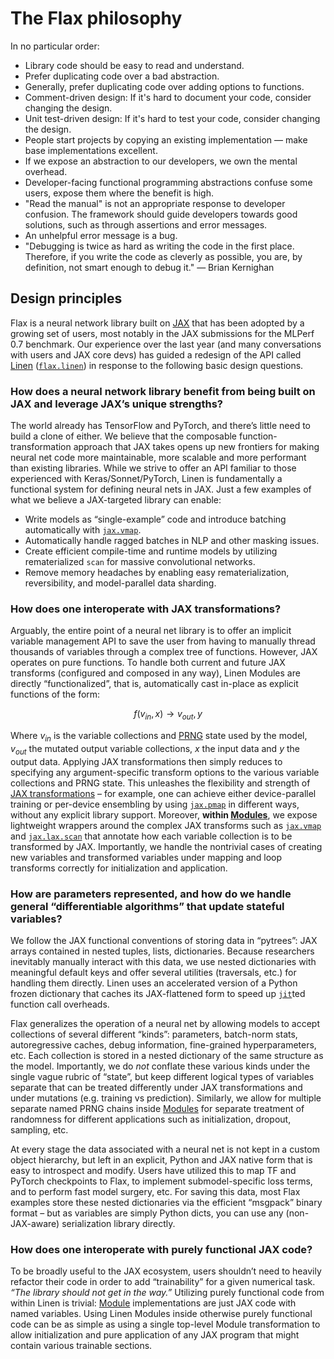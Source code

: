 # The Flax philosophy

In no particular order:

* Library code should be easy to read and understand.
* Prefer duplicating code over a bad abstraction.
* Generally, prefer duplicating code over adding options to functions.
* Comment-driven design: If it's hard to document your code, consider
  changing the design.
* Unit test-driven design: If it's hard to test your code, consider
  changing the design.
* People start projects by copying an existing implementation — make
  base implementations excellent.
* If we expose an abstraction to our developers, we own the mental
  overhead.
* Developer-facing functional programming abstractions confuse some users,
  expose them where the benefit is high.
* "Read the manual" is not an appropriate response to developer confusion.
  The framework should guide developers
  towards good solutions, such as through assertions and error messages.
* An unhelpful error message is a bug.
* "Debugging is twice as hard as writing the code in the first
  place. Therefore, if you write the code as cleverly as possible, you
  are, by definition, not smart enough to debug it." — Brian Kernighan

## Design principles

Flax is a neural network library built on [JAX](https://jax.readthedocs.io) that has been adopted by a
growing set of users, most notably in the JAX submissions for the MLPerf
0.7 benchmark. Our experience over the last year (and many conversations
with users and JAX core devs) has guided a redesign of the API called
[Linen](https://github.com/google/flax/blob/main/flax/linen/README.md) ([`flax.linen`](https://flax.readthedocs.io/en/latest/api_reference/flax.linen/index.html)) in response to the following basic design questions.

### How does a neural network library benefit from being built on JAX and leverage JAX’s unique strengths?

The world already has TensorFlow and PyTorch, and there’s little need to
build a clone of either. We believe that the composable
function-transformation approach that JAX takes opens up new frontiers
for making neural net code more maintainable, more scalable and more
performant than existing libraries. While we strive to offer an API
familiar to those experienced with Keras/Sonnet/PyTorch, Linen is
fundamentally a functional system for defining neural nets in JAX. Just
a few examples of what we believe a JAX-targeted library can enable:

- Write models as “single-example” code and introduce batching
  automatically with [`jax.vmap`](https://jax.readthedocs.io/en/latest/_autosummary/jax.vmap.html).
- Automatically handle ragged batches in NLP and other masking issues.
- Create efficient compile-time and runtime models by utilizing
  rematerialized `scan` for massive convolutional networks.
- Remove memory headaches by enabling easy rematerialization,
  reversibility, and model-parallel data sharding.

### How does one interoperate with JAX transformations?

Arguably, the entire point of a neural net library is to offer an
implicit variable management API to save the user from having to
manually thread thousands of variables through a complex tree of
functions. However, JAX operates on pure functions. To handle both
current and future JAX transforms (configured and composed in any way),
Linen Modules are directly “functionalized”, that is, automatically cast
in-place as explicit functions of the form:

$$f \left( v_{in}, x \right) \rightarrow v_{out}, y$$

Where $v_{in}$ is the variable collections and [PRNG](https://jax.readthedocs.io/en/latest/jep/263-prng.html) state used by
the model, $v_{out}$ the mutated output variable collections,
$x$ the input data and $y$ the output data. Applying JAX
transformations then simply reduces to specifying any argument-specific
transform options to the various variable collections and PRNG state.
This unleashes the flexibility and strength of [JAX transformations](https://jax.readthedocs.io/en/latest/notebooks/quickstart.html) – for
example, one can achieve either device-parallel training or per-device
ensembling by using [`jax.pmap`](https://jax.readthedocs.io/en/latest/_autosummary/jax.pmap.html) in different ways, without any explicit
library support. Moreover, **within [Modules](https://flax.readthedocs.io/en/latest/api_reference/flax.linen/module.html#flax.linen.Module)**, we expose lightweight
wrappers around the complex JAX transforms such as [`jax.vmap`](https://jax.readthedocs.io/en/latest/_autosummary/jax.vmap.html) and [`jax.lax.scan`](https://jax.readthedocs.io/en/latest/_autosummary/jax.lax.scan.html)
that annotate how each variable collection is to be transformed by JAX.
Importantly, we handle the nontrivial cases of creating new variables
and transformed variables under mapping and loop transforms correctly
for initialization and application.

### How are parameters represented, and how do we handle general “differentiable algorithms” that update stateful variables?

We follow the JAX functional conventions of storing data in “pytrees”:
JAX arrays contained in nested tuples, lists, dictionaries. Because
researchers inevitably manually interact with this data, we use nested
dictionaries with meaningful default keys and offer several utilities
(traversals, etc.) for handling them directly. Linen uses an accelerated
version of a Python frozen dictionary that caches its JAX-flattened form
to speed up [`jit`](https://jax.readthedocs.io/en/latest/_autosummary/jax.jit.html)ted function call overheads.

Flax generalizes the operation of a neural net by allowing models to
accept collections of several different “kinds”: parameters, batch-norm
stats, autoregressive caches, debug information, fine-grained
hyperparameters, etc. Each collection is stored in a nested dictionary
of the same structure as the model. Importantly, we do *not* conflate
these various kinds under the single vague rubric of “state”, but keep
different logical types of variables separate that can be treated
differently under JAX transformations and under mutations (e.g. training
vs prediction). Similarly, we allow for multiple separate named PRNG
chains inside [Modules](https://flax.readthedocs.io/en/latest/api_reference/flax.linen/module.html#flax.linen.Module) for separate treatment of randomness for different
applications such as initialization, dropout, sampling, etc.

At every stage the data associated with a neural net is not kept in a
custom object hierarchy, but left in an explicit, Python and JAX native
form that is easy to introspect and modify. Users have utilized this to
map TF and PyTorch checkpoints to Flax, to implement submodel-specific
loss terms, and to perform fast model surgery, etc. For saving this
data, most Flax examples store these nested dictionaries via the
efficient “msgpack” binary format – but as variables are simply Python
dicts, you can use any (non-JAX-aware) serialization library directly.

### How does one interoperate with purely functional JAX code?

To be broadly useful to the JAX ecosystem, users shouldn’t need to
heavily refactor their code in order to add “trainability” for a given
numerical task. _“The library should not get in the way.”_ Utilizing
purely functional code from within Linen is trivial: [Module](https://flax.readthedocs.io/en/latest/api_reference/flax.linen/module.html#flax.linen.Module)
implementations are just JAX code with named variables. Using Linen
Modules inside otherwise purely functional code can be as simple as
using a single top-level Module transformation to allow initialization
and pure application of any JAX program that might contain various
trainable sections.
